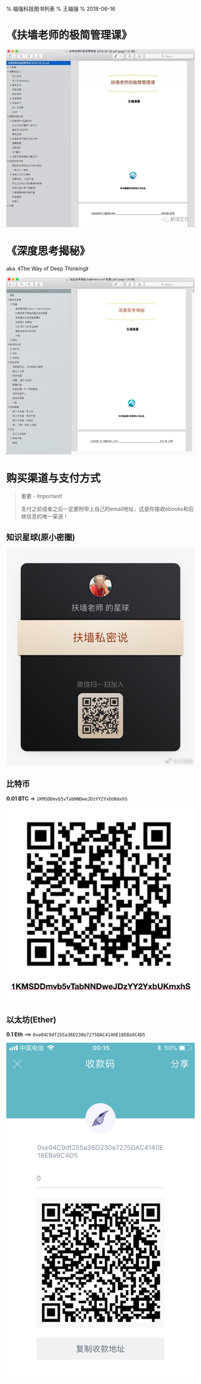 % 福强科技图书列表
% 王福强
% 2018-06-16

# 《扶墙老师的极简管理课》

![](images/cover_of_lean_lead_and_mgt.jpeg)

# 《深度思考揭秘》

aka. 《The Way of Deep Thinking》

![](images/cover_of_the_way_of_deep_thinking.jpeg)



# 购买渠道与支付方式

> 重要 - Important!
>
> 
>
> 支付之前或者之后一定要附带上自己的email地址，这是你接收ebooks和后继信息的唯一渠道！

## 知识星球(原小密圈)

![](images/xiaomiquan.jpg)

## 比特币

**0.01 BTC** => `1KMSDDmvb5vTabNNDweJDzYY2YxbUKmxhS`

![](images/btc_addr.jpeg)



## 以太坊(Ether)

**0.1 Eth** ==>  `0xe04C9df255a36D230e7275DAC4140E18EBa9C4D5`

![](images/ether_wallet.png)

